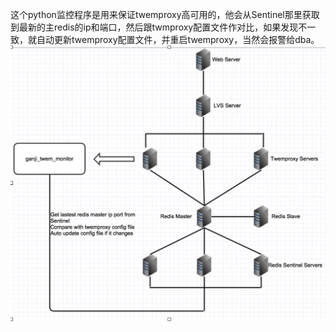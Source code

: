 这个python监控程序是用来保证twemproxy高可用的，他会从Sentinel那里获取到最新的主redis的ip和端口，然后跟twmproxy配置文件作对比，如果发现不一致，就自动更新twemproxy配置文件，并重启twemproxy，当然会报警给dba。
![redis架构图](./tmac_monitor_twem.png)
